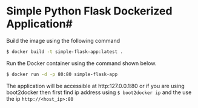 # Simple Python Flask Dockerized Application#

Build the image using the following command

```bash
$ docker build -t simple-flask-app:latest .
```

Run the Docker container using the command shown below.

```bash
$ docker run -d -p 80:80 simple-flask-app
```

The application will be accessible at http:127.0.0.1:80 or if you are using boot2docker then first find ip address using `$ boot2docker ip` and the use the ip `http://<host_ip>:80`
